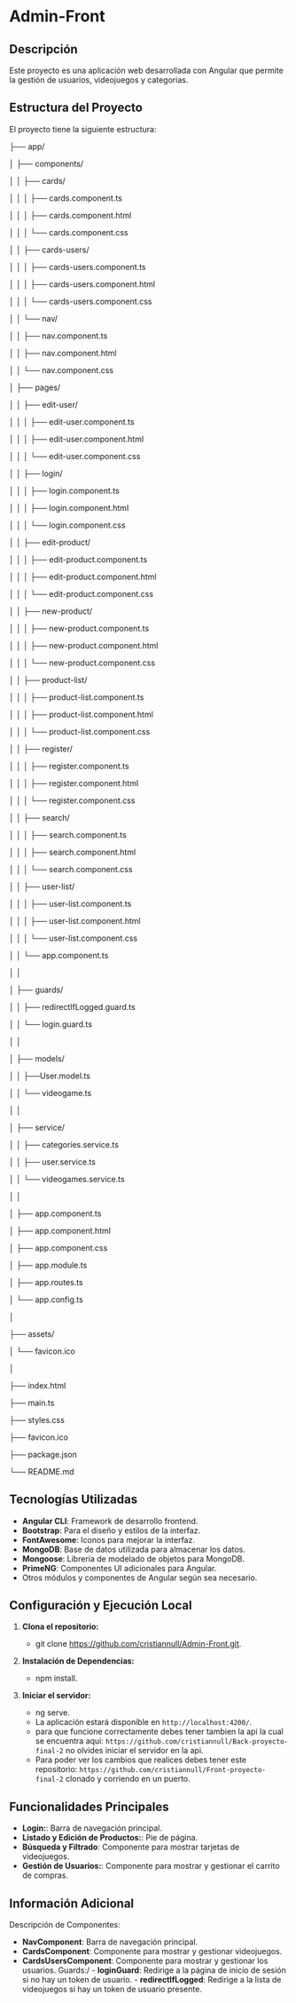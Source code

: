# Admin-Front

## Descripción
Este proyecto es una aplicación web desarrollada con Angular que permite la gestión de usuarios, videojuegos y categorias.

## Estructura del Proyecto

El proyecto tiene la siguiente estructura:

├── app/

│   ├── components/

│   │   ├── cards/

│   │   │   ├── cards.component.ts

│   │   │   ├── cards.component.html

│   │   │   └── cards.component.css

│   │   ├── cards-users/

│   │   │   ├── cards-users.component.ts

│   │   │   ├── cards-users.component.html

│   │   │   └── cards-users.component.css

│   │   └── nav/

│   │        ├── nav.component.ts

│   │        ├── nav.component.html

│   │        └── nav.component.css

│   ├── pages/

│   │   ├── edit-user/

│   │   │   ├── edit-user.component.ts

│   │   │   ├── edit-user.component.html

│   │   │   └── edit-user.component.css

│   │   ├── login/

│   │   │   ├── login.component.ts

│   │   │   ├── login.component.html

│   │   │   └── login.component.css

│   │   ├── edit-product/

│   │   │   ├── edit-product.component.ts

│   │   │   ├── edit-product.component.html

│   │   │   └── edit-product.component.css

│   │   ├── new-product/

│   │   │   ├── new-product.component.ts

│   │   │   ├── new-product.component.html

│   │   │   └── new-product.component.css

│   │   ├── product-list/

│   │   │   ├── product-list.component.ts

│   │   │   ├── product-list.component.html

│   │   │   └── product-list.component.css

│   │   ├── register/

│   │   │   ├── register.component.ts

│   │   │   ├── register.component.html

│   │   │   └── register.component.css

│   │   ├── search/

│   │   │   ├── search.component.ts

│   │   │   ├── search.component.html

│   │   │   └── search.component.css

│   │   ├── user-list/

│   │   │   ├── user-list.component.ts

│   │   │   ├── user-list.component.html

│   │   │   └── user-list.component.css

│   │   └── app.component.ts

│   │

│   ├── guards/

│   │   ├── redirectIfLogged.guard.ts

│   │   └── login.guard.ts

│   │

│   ├── models/

│   │   ├──User.model.ts

│   │   └── videogame.ts

│   │

│   ├── service/

│   │   ├── categories.service.ts

│   │   ├── user.service.ts

│   │   └── videogames.service.ts

│   │

│   ├── app.component.ts

│   ├── app.component.html

│   ├── app.component.css

│   ├── app.module.ts

│   ├── app.routes.ts

│   └── app.config.ts

│

├── assets/

│   └── favicon.ico

│

├── index.html

├── main.ts

├── styles.css

├── favicon.ico

├── package.json

└── README.md


## Tecnologías Utilizadas
- **Angular CLI**: Framework de desarrollo frontend.
- **Bootstrap**: Para el diseño y estilos de la interfaz.
- **FontAwesome**: Iconos para mejorar la interfaz.
- **MongoDB**: Base de datos utilizada para almacenar los datos.
- **Mongoose**: Librería de modelado de objetos para MongoDB.
- **PrimeNG**: Componentes UI adicionales para Angular.
- Otros módulos y componentes de Angular según sea necesario.

## Configuración y Ejecución Local
1. **Clona el repositorio:**
    - git clone https://github.com/cristiannull/Admin-Front.git.

2. **Instalación de Dependencias:**
   - npm install.

3. **Iniciar el servidor:**
   - ng serve.   
   - La aplicación estará disponible en `http://localhost:4200/`.   
   - para que funcione correctamente debes tener tambien la api la cual se encuentra aqui: `https://github.com/cristiannull/Back-proyecto-final-2` no olvides iniciar el servidor en la api.  
   - Para poder ver los cambios que realices debes tener este repositorio: `https://github.com/cristiannull/Front-proyecto-final-2` clonado y corriendo en un puerto.   

## Funcionalidades Principales
   - **Login:**: Barra de navegación principal.   
   - **Listado y Edición de Productos:**: Pie de página. 
   - **Búsqueda y Filtrado**: Componente para mostrar tarjetas de videojuegos.
   - **Gestión de Usuarios:**: Componente para mostrar y gestionar el carrito de compras.

   ## Información Adicional
   Descripción de Componentes:
   - **NavComponent**: Barra de navegación principal.   
   - **CardsComponent**: Componente para mostrar y gestionar videojuegos.
   - **CardsUsersComponent**: Componente para mostrar y gestionar los usuarios.
   Guards:/
    - **loginGuard**:  Redirige a la página de inicio de sesión si no hay un token de usuario.
    - **redirectIfLogged**: Redirige a la lista de videojuegos si hay un token de usuario presente.
